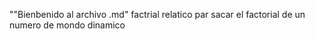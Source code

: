 ""Bienbenido al archivo .md"
factrial relatico par sacar
el factorial de un numero 
de mondo dinamico
